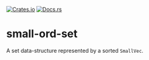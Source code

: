 [![Crates.io][ci]][cl] [![Docs.rs][di]][dl]

[ci]: https://img.shields.io/crates/v/small-ord-set.svg
[cl]: https://crates.io/crates/small-ord-set/

[di]: https://docs.rs/small-ord-set/badge.svg
[dl]: https://docs.rs/small-ord-set/

# small-ord-set

A set data-structure represented by a sorted `SmallVec`.